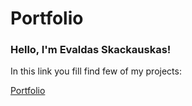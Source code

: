 # Portfolio

### Hello, I'm Evaldas Skackauskas!
 
In this link you fill find few of my projects:

[Portfolio](https://evaldas88.github.io/Portfolio/)

